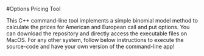 #Options Pricing Tool

This C++ command-line tool implements a simple binomial model method to calculate the prices for American and European call and put options. You can download the repository and directly access the executable files on MacOS. For any other system, follow below instructions to execute the source-code and have your own version of the command-line app!
